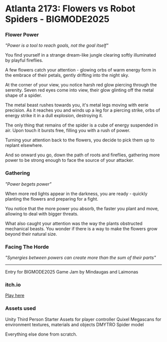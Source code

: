 # Atlanta 2173: Flowers vs Robot Spiders - BIGMODE2025

### Flower Power
_"Power is a tool to reach goals, not the goal itself"_

You find yourself in a strange dream-like jungle clearing softly illuminated by playful fireflies.

A few flowers catch your attention - glowing orbs of warm energy form in the embrace of their petals, gently drifting into the night sky.

At the corner of your view, you notice harsh red glow piercing through the serenity. Seven red eyes come into view, their glow glinting off the metal shape of a spider.

The metal beast rushes towards you, it's metal legs moving with eerie precision. As it reaches you and winds up a leg for a piercing strike, orbs of energy strike it in a dull explosion, destroying it.

The only thing that remains of the spider is a cube of energy suspended in air. Upon touch it bursts free, filling you with a rush of power.

Turning your attention back to the flowers, you decide to pick them up to replant elsewhere.

And so onward you go, down the path of roots and fireflies, gathering more power to be strong enough to face the source of your attacker.

### Gathering
_"Power begets power"_

When more red lights appear in the darkness, you are ready - quickly planting the flowers and preparing for a fight.

You notice that the more power you absorb, the faster you plant and move, allowing to deal with bigger threats.

What also caught your attention was the way the plants obstructed mechanical beasts. You wonder if there is a way to make the flowers grow beyond their natural size.

### Facing The Horde
_"Synergies between powers can create more than the sum of their parts"_


---
Entry for BIGMODE2025 Game Jam by Mindaugas and Laimonas

### itch.io
[Play here](https://nonumbersgames.itch.io/atlanta-2173-flowers-vs-robot-spiders)

### Assets used
Unity Third Person Starter Assets for player controller
Quixel Megascans for environment textures, materials and objects
DMYTRO Spider model

Everything else done from scratch.

